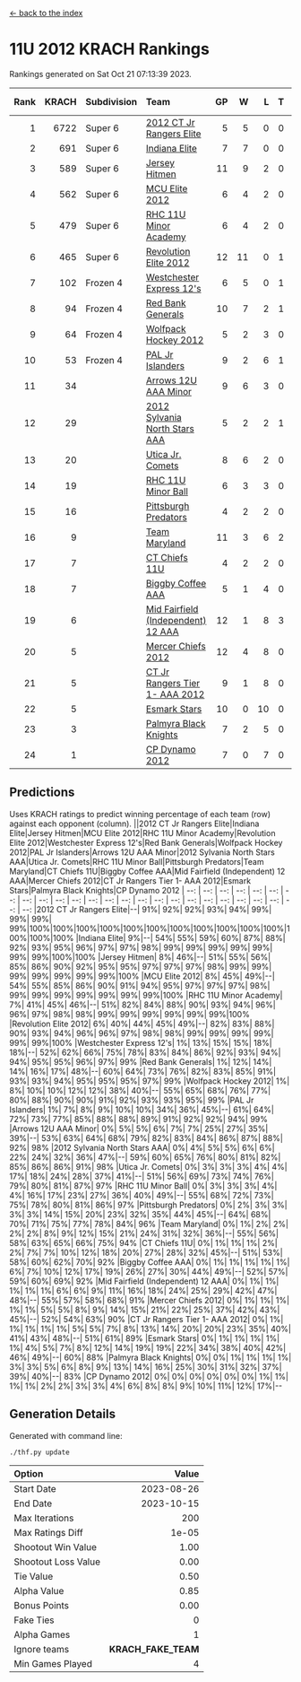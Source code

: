 [<- back to the index](readme.md)
# 11U 2012 KRACH Rankings
Rankings generated on Sat Oct 21 07:13:39 2023.

Rank|KRACH|Subdivision|Team|GP|W|L|T|OTW|OTL|SoS|Exp Wins|Win Diff
---:|---:|:---|:---|---:|---:|---:|---:|---:|---:|---:|---:|---:
1|6722|Super 6|[2012 CT Jr Rangers Elite](https://gamesheetstats.com/seasons/3664/teams/140909/schedule)|5|5|0|0|0|0|190|5.8|-0.0
2|691|Super 6|[Indiana Elite](https://gamesheetstats.com/seasons/3664/teams/144355/schedule)|7|7|0|0|0|0|13|7.9|0.0
3|589|Super 6|[Jersey Hitmen](https://gamesheetstats.com/seasons/3664/teams/140915/schedule)|11|9|2|0|0|0|668|9.8|-0.0
4|562|Super 6|[MCU Elite 2012](https://gamesheetstats.com/seasons/3664/teams/140908/schedule)|6|4|2|0|2|0|324|4.8|-0.0
5|479|Super 6|[RHC 11U Minor Academy](https://gamesheetstats.com/seasons/3664/teams/140913/schedule)|6|4|2|0|0|1|1131|4.8|-0.0
6|465|Super 6|[Revolution Elite 2012](https://gamesheetstats.com/seasons/3664/teams/140924/schedule)|12|11|0|1|1|0|26|12.4|0.0
7|102|Frozen 4|[Westchester Express 12's](https://gamesheetstats.com/seasons/3664/teams/140919/schedule)|6|5|0|1|1|0|11|6.4|0.0
8|94|Frozen 4|[Red Bank Generals](https://gamesheetstats.com/seasons/3664/teams/140916/schedule)|10|7|2|1|2|0|106|8.4|0.0
9|64|Frozen 4|[Wolfpack Hockey 2012](https://gamesheetstats.com/seasons/3664/teams/140914/schedule)|5|2|3|0|0|1|274|2.8|-0.0
10|53|Frozen 4|[PAL Jr Islanders](https://gamesheetstats.com/seasons/3664/teams/140921/schedule)|9|2|6|1|0|2|931|3.4|0.0
11|34||[Arrows 12U AAA Minor](https://gamesheetstats.com/seasons/3664/teams/140920/schedule)|9|6|3|0|1|0|27|6.9|0.0
12|29||[2012 Sylvania North Stars AAA](https://gamesheetstats.com/seasons/3664/teams/162461/schedule)|5|2|2|1|0|0|235|3.4|0.0
13|20||[Utica Jr. Comets](https://gamesheetstats.com/seasons/3664/teams/140923/schedule)|8|6|2|0|1|0|7|6.9|0.0
14|19||[RHC 11U Minor Ball](https://gamesheetstats.com/seasons/3664/teams/140917/schedule)|6|3|3|0|0|0|28|3.9|0.0
15|16||[Pittsburgh Predators](https://gamesheetstats.com/seasons/3664/teams/140925/schedule)|4|2|2|0|0|1|39|2.9|0.0
16|9||[Team Maryland](https://gamesheetstats.com/seasons/3664/teams/140928/schedule)|11|3|6|2|0|0|1186|4.9|0.0
17|7||[CT Chiefs 11U](https://gamesheetstats.com/seasons/3664/teams/140912/schedule)|4|2|2|0|0|0|9|2.9|0.0
18|7||[Biggby Coffee AAA](https://gamesheetstats.com/seasons/3664/teams/144354/schedule)|5|1|4|0|0|0|239|1.9|0.0
19|6||[Mid Fairfield (Independent) 12 AAA](https://gamesheetstats.com/seasons/3664/teams/140910/schedule)|12|1|8|3|0|2|88|3.4|0.0
20|5||[Mercer Chiefs 2012](https://gamesheetstats.com/seasons/3664/teams/140918/schedule)|12|4|8|0|0|1|31|4.9|0.0
21|5||[CT Jr Rangers Tier 1- AAA 2012](https://gamesheetstats.com/seasons/3664/teams/140911/schedule)|9|1|8|0|0|0|169|1.9|0.0
22|5||[Esmark Stars](https://gamesheetstats.com/seasons/3664/teams/140926/schedule)|10|0|10|0|0|0|381|0.9|0.0
23|3||[Palmyra Black Knights](https://gamesheetstats.com/seasons/3664/teams/140927/schedule)|7|2|5|0|0|0|68|2.9|0.0
24|1||[CP Dynamo 2012](https://gamesheetstats.com/seasons/3664/teams/140922/schedule)|7|0|7|0|0|0|151|0.9|0.0

## Predictions
Uses KRACH ratings to predict winning percentage of each team (row) against each opponent (column).
||2012 CT Jr Rangers Elite|Indiana Elite|Jersey Hitmen|MCU Elite 2012|RHC 11U Minor Academy|Revolution Elite 2012|Westchester Express 12's|Red Bank Generals|Wolfpack Hockey 2012|PAL Jr Islanders|Arrows 12U AAA Minor|2012 Sylvania North Stars AAA|Utica Jr. Comets|RHC 11U Minor Ball|Pittsburgh Predators|Team Maryland|CT Chiefs 11U|Biggby Coffee AAA|Mid Fairfield (Independent) 12 AAA|Mercer Chiefs 2012|CT Jr Rangers Tier 1- AAA 2012|Esmark Stars|Palmyra Black Knights|CP Dynamo 2012
| --: | --: | --: | --: | --: | --: | --: | --: | --: | --: | --: | --: | --: | --: | --: | --: | --: | --: | --: | --: | --: | --: | --: | --: | --: 
|2012 CT Jr Rangers Elite|--| 91%| 92%| 92%| 93%| 94%| 99%| 99%| 99%| 99%|100%|100%|100%|100%|100%|100%|100%|100%|100%|100%|100%|100%|100%|100%
|Indiana Elite|  9%|--| 54%| 55%| 59%| 60%| 87%| 88%| 92%| 93%| 95%| 96%| 97%| 97%| 98%| 99%| 99%| 99%| 99%| 99%| 99%| 99%|100%|100%
|Jersey Hitmen|  8%| 46%|--| 51%| 55%| 56%| 85%| 86%| 90%| 92%| 95%| 95%| 97%| 97%| 97%| 98%| 99%| 99%| 99%| 99%| 99%| 99%| 99%|100%
|MCU Elite 2012|  8%| 45%| 49%|--| 54%| 55%| 85%| 86%| 90%| 91%| 94%| 95%| 97%| 97%| 97%| 98%| 99%| 99%| 99%| 99%| 99%| 99%| 99%|100%
|RHC 11U Minor Academy|  7%| 41%| 45%| 46%|--| 51%| 82%| 84%| 88%| 90%| 93%| 94%| 96%| 96%| 97%| 98%| 98%| 99%| 99%| 99%| 99%| 99%| 99%|100%
|Revolution Elite 2012|  6%| 40%| 44%| 45%| 49%|--| 82%| 83%| 88%| 90%| 93%| 94%| 96%| 96%| 97%| 98%| 98%| 99%| 99%| 99%| 99%| 99%| 99%|100%
|Westchester Express 12's|  1%| 13%| 15%| 15%| 18%| 18%|--| 52%| 62%| 66%| 75%| 78%| 83%| 84%| 86%| 92%| 93%| 94%| 94%| 95%| 95%| 96%| 97%| 99%
|Red Bank Generals|  1%| 12%| 14%| 14%| 16%| 17%| 48%|--| 60%| 64%| 73%| 76%| 82%| 83%| 85%| 91%| 93%| 93%| 94%| 95%| 95%| 95%| 97%| 99%
|Wolfpack Hockey 2012|  1%|  8%| 10%| 10%| 12%| 12%| 38%| 40%|--| 55%| 65%| 68%| 76%| 77%| 80%| 88%| 90%| 90%| 91%| 92%| 93%| 93%| 95%| 99%
|PAL Jr Islanders|  1%|  7%|  8%|  9%| 10%| 10%| 34%| 36%| 45%|--| 61%| 64%| 72%| 73%| 77%| 85%| 88%| 88%| 89%| 91%| 92%| 92%| 94%| 99%
|Arrows 12U AAA Minor|  0%|  5%|  5%|  6%|  7%|  7%| 25%| 27%| 35%| 39%|--| 53%| 63%| 64%| 68%| 79%| 82%| 83%| 84%| 86%| 87%| 88%| 92%| 98%
|2012 Sylvania North Stars AAA|  0%|  4%|  5%|  5%|  6%|  6%| 22%| 24%| 32%| 36%| 47%|--| 59%| 60%| 65%| 76%| 80%| 81%| 82%| 85%| 86%| 86%| 91%| 98%
|Utica Jr. Comets|  0%|  3%|  3%|  3%|  4%|  4%| 17%| 18%| 24%| 28%| 37%| 41%|--| 51%| 56%| 69%| 73%| 74%| 76%| 79%| 80%| 81%| 87%| 97%
|RHC 11U Minor Ball|  0%|  3%|  3%|  3%|  4%|  4%| 16%| 17%| 23%| 27%| 36%| 40%| 49%|--| 55%| 68%| 72%| 73%| 75%| 78%| 80%| 81%| 86%| 97%
|Pittsburgh Predators|  0%|  2%|  3%|  3%|  3%|  3%| 14%| 15%| 20%| 23%| 32%| 35%| 44%| 45%|--| 64%| 68%| 70%| 71%| 75%| 77%| 78%| 84%| 96%
|Team Maryland|  0%|  1%|  2%|  2%|  2%|  2%|  8%|  9%| 12%| 15%| 21%| 24%| 31%| 32%| 36%|--| 55%| 56%| 58%| 63%| 65%| 66%| 75%| 94%
|CT Chiefs 11U|  0%|  1%|  1%|  1%|  2%|  2%|  7%|  7%| 10%| 12%| 18%| 20%| 27%| 28%| 32%| 45%|--| 51%| 53%| 58%| 60%| 62%| 70%| 92%
|Biggby Coffee AAA|  0%|  1%|  1%|  1%|  1%|  1%|  6%|  7%| 10%| 12%| 17%| 19%| 26%| 27%| 30%| 44%| 49%|--| 52%| 57%| 59%| 60%| 69%| 92%
|Mid Fairfield (Independent) 12 AAA|  0%|  1%|  1%|  1%|  1%|  1%|  6%|  6%|  9%| 11%| 16%| 18%| 24%| 25%| 29%| 42%| 47%| 48%|--| 55%| 57%| 58%| 68%| 91%
|Mercer Chiefs 2012|  0%|  1%|  1%|  1%|  1%|  1%|  5%|  5%|  8%|  9%| 14%| 15%| 21%| 22%| 25%| 37%| 42%| 43%| 45%|--| 52%| 54%| 63%| 90%
|CT Jr Rangers Tier 1- AAA 2012|  0%|  1%|  1%|  1%|  1%|  1%|  5%|  5%|  7%|  8%| 13%| 14%| 20%| 20%| 23%| 35%| 40%| 41%| 43%| 48%|--| 51%| 61%| 89%
|Esmark Stars|  0%|  1%|  1%|  1%|  1%|  1%|  4%|  5%|  7%|  8%| 12%| 14%| 19%| 19%| 22%| 34%| 38%| 40%| 42%| 46%| 49%|--| 60%| 88%
|Palmyra Black Knights|  0%|  0%|  1%|  1%|  1%|  1%|  3%|  3%|  5%|  6%|  8%|  9%| 13%| 14%| 16%| 25%| 30%| 31%| 32%| 37%| 39%| 40%|--| 83%
|CP Dynamo 2012|  0%|  0%|  0%|  0%|  0%|  0%|  1%|  1%|  1%|  1%|  2%|  2%|  3%|  3%|  4%|  6%|  8%|  8%|  9%| 10%| 11%| 12%| 17%|--

## Generation Details

Generated with command line:
```
./thf.py update
```

| Option | Value |
| :----- | ----: |
| Start Date | 2023-08-26 |
| End Date | 2023-10-15 |
| Max Iterations | 200 |
| Max Ratings Diff | 1e-05 |
| Shootout Win Value | 1.00 |
| Shootout Loss Value | 0.00 |
| Tie Value | 0.50 |
| Alpha Value | 0.85 |
| Bonus Points | 0.00 |
| Fake Ties | 0 |
| Alpha Games | 1 |
| Ignore teams | __KRACH_FAKE_TEAM__ |
| Min Games Played | 4 |

